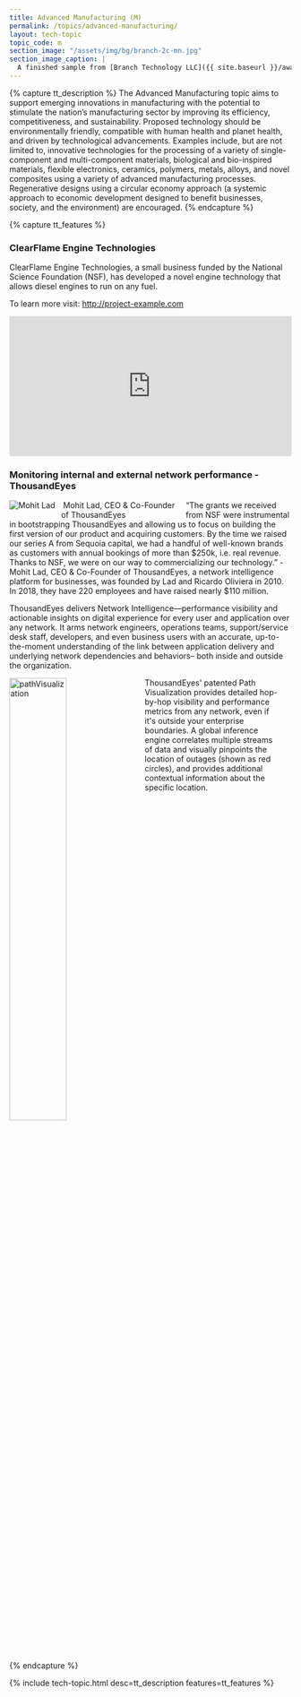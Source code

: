 ```yaml
---
title: Advanced Manufacturing (M)
permalink: /topics/advanced-manufacturing/
layout: tech-topic
topic_code: m
section_image: "/assets/img/bg/branch-2c-mn.jpg"
section_image_caption: |
  A finished sample from [Branch Technology LLC]({{ site.baseurl }}/awardees/phase-2/details/?company=branch-technology-llc#branch-technology-llc) of a complex shape 3-D printed like nature.
---
```

{% capture tt_description %}
The Advanced Manufacturing topic aims to support emerging innovations in manufacturing with the potential to stimulate the nation’s manufacturing sector by improving its efficiency, competitiveness, and sustainability. Proposed technology should be environmentally friendly, compatible with human health and planet health, and driven by technological advancements. Examples include, but are not limited to, innovative technologies for the processing of a variety of single-component and multi-component materials, biological and bio-inspired materials, flexible electronics, ceramics, polymers, metals, alloys, and novel composites using a variety of advanced manufacturing processes. Regenerative designs using a circular economy approach (a systemic approach to economic development designed to benefit businesses, society, and the environment) are encouraged.
{% endcapture %}

{% capture tt_features %}
<div class="usa-section usa-content usa-grid">
  <div class="image-video">
    <div class="usa-width-one-half">
      <h3>ClearFlame Engine Technologies</h3>
      <p>ClearFlame Engine Technologies, a small business funded by the National Science Foundation (NSF), has developed a novel engine technology that allows diesel engines to run on any fuel.</p>
      <p>To learn more visit: <a href="#">http://project-example.com</a></p>
    </div>
    <div class="usa-width-one-half">
      <iframe sandbox="allow-same-origin allow-scripts" title="ClearFlame Engine Technologies" width="100%" height="250" src="https://www.youtube.com/embed/XDEgLYwdKP4?modestbranding=1&amp;showinfo=0&amp;fs=1" frameborder="0" allowfullscreen=""></iframe>
    </div>
  </div>
</div>

<div class="background-light-blue">
  <div class="usa-section usa-content usa-grid">
    <h3>Monitoring internal and external network performance - ThousandEyes</h3>
    <div class="usa-content usa-width-one-whole">
      <div> <div style="max-width:300px;margin-right:15px;float:left;"><img src="{{ site.baseurl }}/assets/img/showcase/thousandEyes.jpg" alt="Mohit Lad" style="float:left; margin-right:10px; max-width:100%;"><p style="margin:0px;text-align:center;">Mohit Lad, CEO &amp; Co-Founder of ThousandEyes</p></div> <p style="max-width:100%"> “The grants we received from NSF were instrumental in bootstrapping ThousandEyes and allowing us to focus on building the first version of our product and acquiring customers. By the time we raised our series A from Sequoia capital, we had a handful of well-known brands as customers with annual bookings of more than $250k, i.e. real revenue. Thanks to NSF, we were on our way to commercializing our technology.” -Mohit Lad, CEO &amp; Co-Founder of ThousandEyes, a network intelligence platform for businesses, was founded by Lad and Ricardo Oliviera in 2010. In 2018, they have 220 employees and have raised nearly $110 million. </p>
      </div>
      <div><p style="max-width:100%;">ThousandEyes delivers Network Intelligence—performance visibility and actionable insights on digital experience for every user and application over any network. It arms network engineers, operations teams, support/service desk staff, developers, and even business users with an accurate, up-to-the-moment understanding of the link between application delivery and underlying network dependencies and behaviors– both inside and outside the organization.</p>
      </div>
    </div>
    <div class="usa-content usa-width-one-whole">
      <img src="{{ site.baseurl }}/assets/img/showcase/pathvisualization.jpg" alt="pathVisualization" width="45%" style="float:left; margin-right:15px;">
      <div class="caption">
        <p style="max-width:90%;margin:auto;">ThousandEyes' patented Path Visualization provides detailed hop-by-hop visibility and performance metrics from any network, even if it's outside your enterprise boundaries. A global inference engine correlates multiple streams of data and visually pinpoints the location of outages (shown as red circles), and provides additional contextual information about the specific location.</p>
      </div>
    </div>
    <div style="clear:both" />
  </div>
</div>
{% endcapture %}

{% include tech-topic.html desc=tt_description features=tt_features %}
